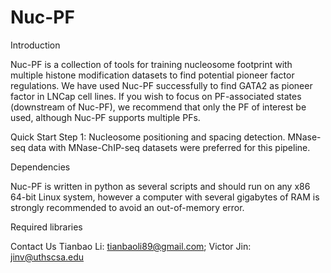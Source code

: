 # Nuc-PF
Introduction

Nuc-PF is a collection of tools for training nucleosome footprint with multiple histone modification datasets to find potential pioneer factor regulations. We have used Nuc-PF successfully to find GATA2 as pioneer factor in LNCap cell lines. If you wish to focus on PF-associated states (downstream of Nuc-PF), we recommend that only the PF of interest be used, although Nuc-PF supports multiple PFs.

Quick Start
Step 1: Nucleosome positioning and spacing detection.
MNase-seq data with MNase-ChIP-seq datasets were preferred for this pipeline.





Dependencies

Nuc-PF is written in python as several scripts and should run on any x86 64-bit Linux system, however a computer with several gigabytes of RAM is strongly recommended to avoid an out-of-memory error.

Required libraries








Contact Us
Tianbao Li: tianbaoli89@gmail.com; Victor Jin: jinv@uthscsa.edu
